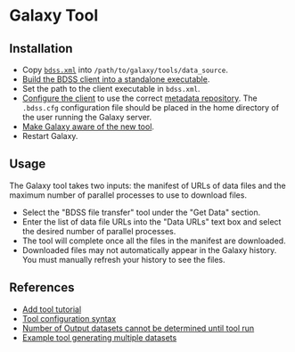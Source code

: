 # Galaxy Tool

## Installation

* Copy [`bdss.xml`](https://github.com/feltus/BDSS/blob/master/galaxy_tool/bdss.xml) into `/path/to/galaxy/tools/data_source`.
* [Build the BDSS client into a standalone executable](/client/docs/Installation.md).
* Set the path to the client executable in `bdss.xml`.
* [Configure the client](/client/docs/Configuration.md) to use the correct [metadata repository](/metadata_repository).
  The `.bdss.cfg` configuration file should be placed in the home directory of the user running the Galaxy server.
* [Make Galaxy aware of the new tool](https://wiki.galaxyproject.org/Admin/Tools/AddToolTutorial#A4._Make_Galaxy_aware_of_the_new_tool:).
* Restart Galaxy.

## Usage

The Galaxy tool takes two inputs: the manifest of URLs of data files and the maximum number of parallel processes
to use to download files.

* Select the "BDSS file transfer" tool under the "Get Data" section.
* Enter the list of data file URLs into the "Data URLs" text box and select the desired number of parallel processes.
* The tool will complete once all the files in the manifest are downloaded.
* Downloaded files may not automatically appear in the Galaxy history. You must manually refresh your history to
  see the files.

## References

* [Add tool tutorial](https://wiki.galaxyproject.org/Admin/Tools/AddToolTutorial)
* [Tool configuration syntax](https://wiki.galaxyproject.org/Admin/Tools/ToolConfigSyntax)
* [Number of Output datasets cannot be determined until tool run](https://wiki.galaxyproject.org/Admin/Tools/Multiple%20Output%20Files#Number_of_Output_datasets_cannot_be_determined_until_tool_run)
* [Example tool generating multiple datasets](https://web.science.mq.edu.au/~cassidy/2015/10/21/galaxy-tool-generating-datasets/)
